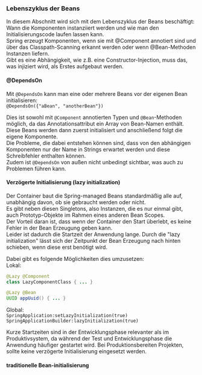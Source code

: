 ### Lebenszyklus der Beans

In diesem Abschnitt wird sich mit dem Lebenszyklus der Beans beschäftigt: Wann die Komponenten instanziiert werden und wie man den Initialisierungscode laufen lassen kann.  
Spring erzeugt Komponenten, wenn sie mit @Component annotiert sind und über das Classpath-Scanning erkannt werden oder wenn @Bean-Methoden Instanzen liefern.  
Gibt es eine Abhängigkeit, wie z.B. eine Constructor-Injection, muss das, was injiziert wird, als Erstes aufgebaut werden.  

#### @DependsOn

Mit `@DependsOn` kann man eine oder mehrere Beans vor der eigenen Bean initialisieren:  
`@DependsOn({"aBean", "anotherBean"})`  
  
Dies ist sowohl mit `@Component` annotierten Typen und `@Bean`-Methoden möglich, da das Annotationsattribut ein Array von Bean-Namen enthält.   
Diese Beans werden dann zuerst initialisiert und anschließend folgt die eigene Komponente.  
Die Probleme, die dabei entstehen können sind, dass von den abhängigen Komponenten nur der Name in Strings erwartet werden und diese Schreibfehler enthalten können.  
Zudem ist `@DependsOn` von außen nicht unbedingt sichtbar, was auch zu Problemen führen kann.

#### Verzögerte Initialisierung (lazy initialization)

Der Container baut die Spring-managed Beans standardmäßig alle auf, unabhängig davon, ob sie gebraucht werden oder nicht.  
Es gibt neben diesen Singletons, also Instanzen, die es nur einmal gibt, auch Prototyp-Objekte im Rahmen eines anderen Bean Scopes.  
Der Vorteil daran ist, dass wenn der Container den Start überlebt, es keine Fehler in der Bean Erzeugung geben kann.  
Leider ist dadurch die Startzeit der Anwendung lange. Durch die "lazy initialization" lässt sich der Zeitpunkt der Bean Erzeugung nach hinten schieben, wenn diese erst benötigt wird.  
  
Dabei gibt es folgende Möglichkeiten dies umzusetzen:   
Lokal:   
```java
@Lazy @Component
class LazyComponentClass { ... }
```
```java
@Lazy @Bean
UUID appUuid() { ... }
```
Global:   
`SpringApplication:setLazyInitialization(true)`  
`SpringApplicationBuilder:lazyInitialization(true)`  
  
Kurze Startzeiten sind in der Entwicklungsphase relevanter als im Produktivsystem, da während der Test und Entwicklungsphase die Anwendung häufiger gestartet wird.
Bei Produktionsbereiten Projekten, sollte keine verzögerte Initialisierung eingesetzt werden.  

#### traditionelle Bean-initialisierung

